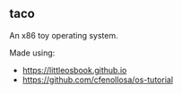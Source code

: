 ## taco
An x86 toy operating system.

Made using:
- https://littleosbook.github.io
- https://github.com/cfenollosa/os-tutorial
